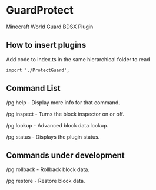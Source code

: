 # GuardProtect
Minecraft World Guard BDSX Plugin
## How to insert plugins

Add code to index.ts in the same hierarchical folder to read

```import './ProtectGuard';```
## Command List  

/pg help - Display more info for that command.

/pg inspect - Turns the block inspector on or off.
  
/pg lookup <params> - Advanced block data lookup.
  
/pg status - Displays the plugin status.

## Commands under development

/pg rollback <params> - Rollback block data.

/pg restore <params> - Restore block data.
